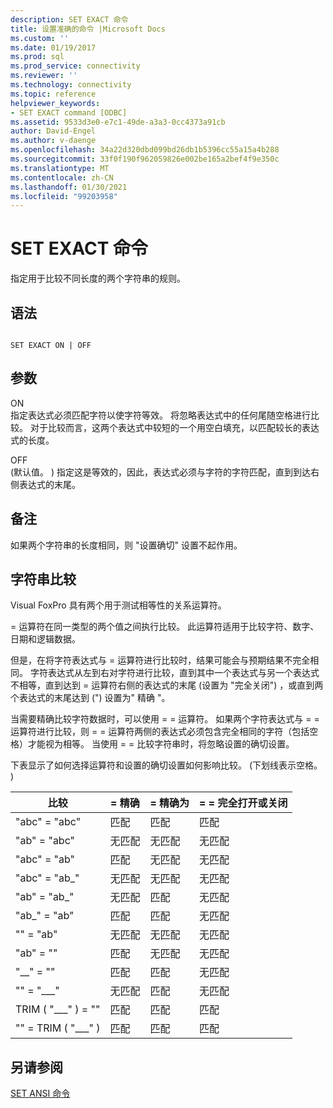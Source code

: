```yaml
---
description: SET EXACT 命令
title: 设置准确的命令 |Microsoft Docs
ms.custom: ''
ms.date: 01/19/2017
ms.prod: sql
ms.prod_service: connectivity
ms.reviewer: ''
ms.technology: connectivity
ms.topic: reference
helpviewer_keywords:
- SET EXACT command [ODBC]
ms.assetid: 9533d3e0-e7c1-49de-a3a3-0cc4373a91cb
author: David-Engel
ms.author: v-daenge
ms.openlocfilehash: 34a22d320dbd099bd26db1b5396cc55a15a4b288
ms.sourcegitcommit: 33f0f190f962059826e002be165a2bef4f9e350c
ms.translationtype: MT
ms.contentlocale: zh-CN
ms.lasthandoff: 01/30/2021
ms.locfileid: "99203958"
---
```

# <a name="set-exact-command"></a>SET EXACT 命令
指定用于比较不同长度的两个字符串的规则。  
  
## <a name="syntax"></a>语法  
  
```  
  
SET EXACT ON | OFF  
```  
  
## <a name="arguments"></a>参数  
 ON  
 指定表达式必须匹配字符以使字符等效。 将忽略表达式中的任何尾随空格进行比较。 对于比较而言，这两个表达式中较短的一个用空白填充，以匹配较长的表达式的长度。  
  
 OFF  
  (默认值。 ) 指定这是等效的，因此，表达式必须与字符的字符匹配，直到到达右侧表达式的末尾。  
  
## <a name="remarks"></a>备注  
 如果两个字符串的长度相同，则 "设置确切" 设置不起作用。  
  
## <a name="string-comparisons"></a>字符串比较  
 Visual FoxPro 具有两个用于测试相等性的关系运算符。  
  
 = 运算符在同一类型的两个值之间执行比较。 此运算符适用于比较字符、数字、日期和逻辑数据。  
  
 但是，在将字符表达式与 = 运算符进行比较时，结果可能会与预期结果不完全相同。 字符表达式从左到右对字符进行比较，直到其中一个表达式与另一个表达式不相等，直到达到 = 运算符右侧的表达式的末尾 (设置为 "完全关闭") ，或直到两个表达式的末尾达到 (") 设置为" 精确 "。  
  
 当需要精确比较字符数据时，可以使用 = = 运算符。 如果两个字符表达式与 = = 运算符进行比较，则 = = 运算符两侧的表达式必须包含完全相同的字符（包括空格）才能视为相等。 当使用 = = 比较字符串时，将忽略设置的确切设置。  
  
 下表显示了如何选择运算符和设置的确切设置如何影响比较。  (下划线表示空格。 )   
  
|比较|= 精确|= 精确为|= = 完全打开或关闭|  
|----------------|------------------|-----------------|--------------------------|  
|"abc" = "abc"|匹配|匹配|匹配|  
|"ab" = "abc"|无匹配|无匹配|无匹配|  
|"abc" = "ab"|匹配|无匹配|无匹配|  
|"abc" = "ab_"|无匹配|无匹配|无匹配|  
|"ab" = "ab_"|无匹配|匹配|无匹配|  
|"ab_" = "ab"|匹配|匹配|无匹配|  
|"" = "ab"|无匹配|无匹配|无匹配|  
|"ab" = ""|匹配|无匹配|无匹配|  
|"__" = ""|匹配|匹配|无匹配|  
|"" = "___"|无匹配|匹配|无匹配|  
|TRIM ( "___" ) = ""|匹配|匹配|匹配|  
|"" = TRIM ( "___" ) |匹配|匹配|匹配|  
  
## <a name="see-also"></a>另请参阅  
 [SET ANSI 命令](../../odbc/microsoft/set-ansi-command.md)
